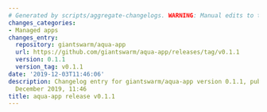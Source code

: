 ```yaml
---
# Generated by scripts/aggregate-changelogs. WARNING: Manual edits to this files will be overwritten.
changes_categories:
- Managed apps
changes_entry:
  repository: giantswarm/aqua-app
  url: https://github.com/giantswarm/aqua-app/releases/tag/v0.1.1
  version: 0.1.1
  version_tag: v0.1.1
date: '2019-12-03T11:46:06'
description: Changelog entry for giantswarm/aqua-app version 0.1.1, published on 03
  December 2019, 11:46
title: aqua-app release v0.1.1
---
```




